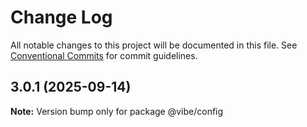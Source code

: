 # Change Log

All notable changes to this project will be documented in this file.
See [Conventional Commits](https://conventionalcommits.org) for commit guidelines.

## 3.0.1 (2025-09-14)

**Note:** Version bump only for package @vibe/config
